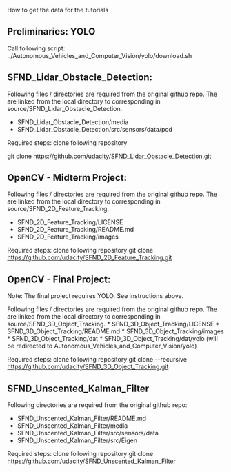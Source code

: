 How to get the data for the tutorials

## Preliminaries: YOLO
Call following script:
  ../Autonomous_Vehicles_and_Computer_Vision/yolo/download.sh


## SFND_Lidar_Obstacle_Detection:

Following files / directories are required from the original github repo. The are linked from the local directory to corresponding in source/SFND_Lidar_Obstacle_Detection.
 * SFND_Lidar_Obstacle_Detection/media
 * SFND_Lidar_Obstacle_Detection/src/sensors/data/pcd

Required steps: clone following repository

git clone https://github.com/udacity/SFND_Lidar_Obstacle_Detection.git


## OpenCV - Midterm Project:

Following files / directories are required from the original github repo. The are linked from the local directory to corresponding in source/SFND_2D_Feature_Tracking.
 * SFND_2D_Feature_Tracking/LICENSE
 * SFND_2D_Feature_Tracking/README.md
 * SFND_2D_Feature_Tracking/images

Required steps: clone following repository
git clone https://github.com/udacity/SFND_2D_Feature_Tracking.git


## OpenCV - Final Project:

Note: The final project requires YOLO. See instructions above.

Following files / directories are required from the original github repo. The are linked from the local directory to corresponding in source/SFND_3D_Object_Tracking.
    * SFND_3D_Object_Tracking/LICENSE
    * SFND_3D_Object_Tracking/README.md
    * SFND_3D_Object_Tracking/images
    * SFND_3D_Object_Tracking/dat
    * SFND_3D_Object_Tracking/dat/yolo (will be redirected to Autonomous_Vehicles_and_Computer_Vision/yolo)

Required steps: clone following repository
git clone --recursive https://github.com/udacity/SFND_3D_Object_Tracking.git


## SFND_Unscented_Kalman_Filter

Following directories are required from the original github repo:
  * SFND_Unscented_Kalman_Filter/README.md
  * SFND_Unscented_Kalman_Filter/media
  * SFND_Unscented_Kalman_Filter/src/sensors/data
  * SFND_Unscented_Kalman_Filter/src/Eigen

Required steps: clone following repository
git clone https://github.com/udacity/SFND_Unscented_Kalman_Filter
